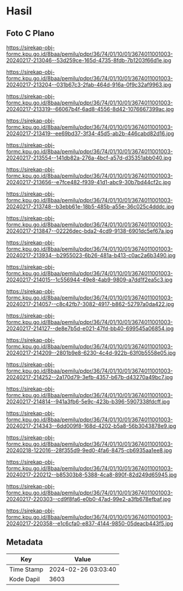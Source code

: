 # Hasil

## Foto C Plano

https://sirekap-obj-formc.kpu.go.id/8baa/pemilu/pdpr/36/74/01/10/01/3674011001003-20240217-213046--53d259ce-165d-4735-8fdb-7b1203f66d1e.jpg

https://sirekap-obj-formc.kpu.go.id/8baa/pemilu/pdpr/36/74/01/10/01/3674011001003-20240217-213204--031b67c3-2fab-464d-916a-0f9c32af9963.jpg

https://sirekap-obj-formc.kpu.go.id/8baa/pemilu/pdpr/36/74/01/10/01/3674011001003-20240217-213319--66067b4f-6ad8-4556-8d42-1076667399ac.jpg

https://sirekap-obj-formc.kpu.go.id/8baa/pemilu/pdpr/36/74/01/10/01/3674011001003-20240217-213419--ee69bd37-3f34-45d5-ab2b-446cabd82d16.jpg

https://sirekap-obj-formc.kpu.go.id/8baa/pemilu/pdpr/36/74/01/10/01/3674011001003-20240217-213554--141db82a-276a-4bcf-a57d-d35351abb040.jpg

https://sirekap-obj-formc.kpu.go.id/8baa/pemilu/pdpr/36/74/01/10/01/3674011001003-20240217-213656--e7fce482-f939-41d1-abc9-30b7bd44cf2c.jpg

https://sirekap-obj-formc.kpu.go.id/8baa/pemilu/pdpr/36/74/01/10/01/3674011001003-20240217-213748--b3ebb61e-18b5-485b-a55e-36c025c4dddc.jpg

https://sirekap-obj-formc.kpu.go.id/8baa/pemilu/pdpr/36/74/01/10/01/3674011001003-20240217-213847--02226dec-bda2-4cd9-9138-6901dc5ef67a.jpg

https://sirekap-obj-formc.kpu.go.id/8baa/pemilu/pdpr/36/74/01/10/01/3674011001003-20240217-213934--b2955023-6b26-481a-b413-c0ac2a6b3490.jpg

https://sirekap-obj-formc.kpu.go.id/8baa/pemilu/pdpr/36/74/01/10/01/3674011001003-20240217-214015--1c556944-49e8-4ab9-9809-a7dd1f2ea5c3.jpg

https://sirekap-obj-formc.kpu.go.id/8baa/pemilu/pdpr/36/74/01/10/01/3674011001003-20240217-214057--c8c42fb7-3082-4917-b862-52797a0da422.jpg

https://sirekap-obj-formc.kpu.go.id/8baa/pemilu/pdpr/36/74/01/10/01/3674011001003-20240217-214127--de8e7b5d-e021-47fd-bb40-699545a06854.jpg

https://sirekap-obj-formc.kpu.go.id/8baa/pemilu/pdpr/36/74/01/10/01/3674011001003-20240217-214209--2801b9e8-6230-4c4d-922b-63f0b5558e05.jpg

https://sirekap-obj-formc.kpu.go.id/8baa/pemilu/pdpr/36/74/01/10/01/3674011001003-20240217-214252--2a170d79-3efb-4357-b67b-d43270a49bc7.jpg

https://sirekap-obj-formc.kpu.go.id/8baa/pemilu/pdpr/36/74/01/10/01/3674011001003-20240217-214814--941a3fb6-5e9c-423b-b396-5907338fdcff.jpg

https://sirekap-obj-formc.kpu.go.id/8baa/pemilu/pdpr/36/74/01/10/01/3674011001003-20240217-214343--6dd009f8-168d-4202-b5a8-56b3043878e9.jpg

https://sirekap-obj-formc.kpu.go.id/8baa/pemilu/pdpr/36/74/01/10/01/3674011001003-20240218-122016--28f355d9-9ed0-4fa6-8475-cb6935aa1ee8.jpg

https://sirekap-obj-formc.kpu.go.id/8baa/pemilu/pdpr/36/74/01/10/01/3674011001003-20240217-220212--b85303b8-5388-4ca8-890f-82d249d65945.jpg

https://sirekap-obj-formc.kpu.go.id/8baa/pemilu/pdpr/36/74/01/10/01/3674011001003-20240217-220303--cd9f8fa6-e0b0-47ad-99e2-a3fb678efbaf.jpg

https://sirekap-obj-formc.kpu.go.id/8baa/pemilu/pdpr/36/74/01/10/01/3674011001003-20240217-220358--e1c6cfa0-e837-4144-9850-05deacb443f5.jpg


## Metadata

| Key        | Value               |
| ---------- | ------------------- |
| Time Stamp | 2024-02-26 03:03:40 |
| Kode Dapil | 3603                |



